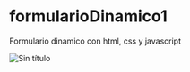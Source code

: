 # formularioDinamico1
Formulario dinamico con html, css y javascript


![Sin título](https://user-images.githubusercontent.com/83165602/166445259-75b8fe1d-8f4b-450a-a646-c930007c4764.png)
